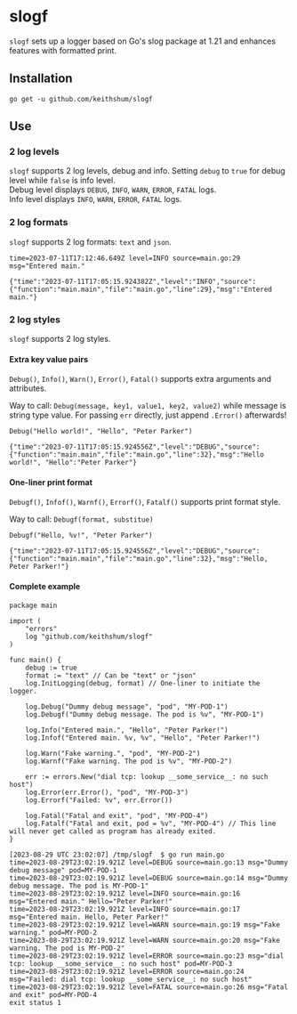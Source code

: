 # slogf

`slogf` sets up a logger based on Go's slog package at 1.21 and enhances features with formatted print.

## Installation

```
go get -u github.com/keithshum/slogf
```

## Use

### 2 log levels

`slogf` supports 2 log levels, debug and info. Setting `debug` to `true` for debug level while `false` is info level.  
Debug level displays `DEBUG`, `INFO`, `WARN`, `ERROR`, `FATAL` logs.  
Info level displays `INFO`, `WARN`, `ERROR`, `FATAL` logs.  

### 2 log formats

`slogf` supports 2 log formats: `text` and `json`.  
```
time=2023-07-11T17:12:46.649Z level=INFO source=main.go:29 msg="Entered main."
```
```
{"time":"2023-07-11T17:05:15.924382Z","level":"INFO","source":{"function":"main.main","file":"main.go","line":29},"msg":"Entered main."}
```

### 2 log styles
  
`slogf` supports 2 log styles.  

#### Extra key value pairs

`Debug()`, `Info()`, `Warn()`, `Error()`, `Fatal()` supports extra arguments and attributes.  

Way to call: `Debug(message, key1, value1, key2, value2)` while message is string type value. For passing `err` directly, just append `.Error()` afterwards!  

`Debug("Hello world!", "Hello", "Peter Parker")`
```
{"time":"2023-07-11T17:05:15.924556Z","level":"DEBUG","source":{"function":"main.main","file":"main.go","line":32},"msg":"Hello world!", "Hello":"Peter Parker"}
```

#### One-liner print format

`Debugf()`, `Infof()`, `Warnf()`, `Errorf()`, `Fatalf()` supports print format style.

Way to call: `Debugf(format, substitue)`

`Debugf("Hello, %v!", "Peter Parker")`
```
{"time":"2023-07-11T17:05:15.924556Z","level":"DEBUG","source":{"function":"main.main","file":"main.go","line":32},"msg":"Hello, Peter Parker!"}
```

#### Complete example

```
package main

import (
    "errors"
    log "github.com/keithshum/slogf"
)

func main() {
    debug := true
    format := "text" // Can be "text" or "json"
    log.InitLogging(debug, format) // One-liner to initiate the logger.

    log.Debug("Dummy debug message", "pod", "MY-POD-1")
    log.Debugf("Dummy debug message. The pod is %v", "MY-POD-1")

    log.Info("Entered main.", "Hello", "Peter Parker!")
    log.Infof("Entered main. %v, %v", "Hello", "Peter Parker!")

    log.Warn("Fake warning.", "pod", "MY-POD-2")
    log.Warnf("Fake warning. The pod is %v", "MY-POD-2")

    err := errors.New("dial tcp: lookup __some_service__: no such host")
    log.Error(err.Error(), "pod", "MY-POD-3")
    log.Errorf("Failed: %v", err.Error())

    log.Fatal("Fatal and exit", "pod", "MY-POD-4")
    log.Fatalf("Fatal and exit, pod = %v", "MY-POD-4") // This line will never get called as program has already exited.
}
```
```
[2023-08-29 UTC 23:02:07] /tmp/slogf  $ go run main.go
time=2023-08-29T23:02:19.921Z level=DEBUG source=main.go:13 msg="Dummy debug message" pod=MY-POD-1
time=2023-08-29T23:02:19.921Z level=DEBUG source=main.go:14 msg="Dummy debug message. The pod is MY-POD-1"
time=2023-08-29T23:02:19.921Z level=INFO source=main.go:16 msg="Entered main." Hello="Peter Parker!"
time=2023-08-29T23:02:19.921Z level=INFO source=main.go:17 msg="Entered main. Hello, Peter Parker!"
time=2023-08-29T23:02:19.921Z level=WARN source=main.go:19 msg="Fake warning." pod=MY-POD-2
time=2023-08-29T23:02:19.921Z level=WARN source=main.go:20 msg="Fake warning. The pod is MY-POD-2"
time=2023-08-29T23:02:19.921Z level=ERROR source=main.go:23 msg="dial tcp: lookup __some_service__: no such host" pod=MY-POD-3
time=2023-08-29T23:02:19.921Z level=ERROR source=main.go:24 msg="Failed: dial tcp: lookup __some_service__: no such host"
time=2023-08-29T23:02:19.921Z level=FATAL source=main.go:26 msg="Fatal and exit" pod=MY-POD-4
exit status 1
```